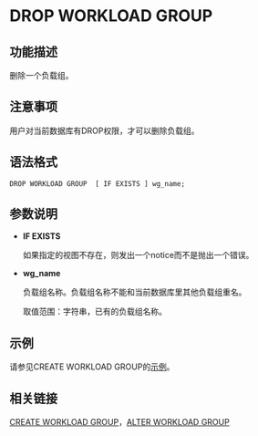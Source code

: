 # DROP WORKLOAD GROUP

## 功能描述

删除一个负载组。

## 注意事项

用户对当前数据库有DROP权限，才可以删除负载组。

## 语法格式

```
DROP WORKLOAD GROUP  [ IF EXISTS ] wg_name;
```

## 参数说明

- **IF EXISTS**

  如果指定的视图不存在，则发出一个notice而不是抛出一个错误。

- **wg_name**

  负载组名称。负载组名称不能和当前数据库里其他负载组重名。

  取值范围：字符串，已有的负载组名称。

## 示例

请参见CREATE WORKLOAD GROUP的[示例](CREATE-WORKLOAD-GROUP.md#example)。

## 相关链接

[CREATE WORKLOAD GROUP](CREATE-WORKLOAD-GROUP.md)，[ALTER WORKLOAD GROUP](ALTER-WORKLOAD-GROUP.md)